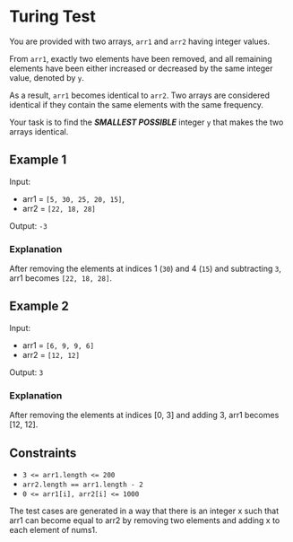 # Turing Test

You are provided with two arrays, `arr1` and `arr2` having integer values.

From `arr1`, exactly two elements have been removed, and all remaining elements have been either increased or decreased by the same integer value, denoted by `y`.

As a result, `arr1` becomes identical to `arr2`. Two arrays are considered identical if they contain the same elements with the same frequency.

Your task is to find the ***SMALLEST POSSIBLE*** integer `y` that makes the two arrays identical.

## Example 1

Input:

- arr1 = `[5, 30, 25, 20, 15]`,
- arr2 = `[22, 18, 28]`

Output: `-3`

### Explanation

After removing the elements at indices 1 (`30`) and 4 (`15`) and subtracting `3`, arr1 becomes `[22, 18, 28]`.

## Example 2

Input:

- arr1 = `[6, 9, 9, 6]`
- arr2 = `[12, 12]`

Output: `3`

### Explanation

After removing the elements at indices [0, 3] and adding 3, arr1 becomes [12, 12].

## Constraints

- `3 <= arr1.length <= 200`
- `arr2.length == arr1.length - 2`
- `0 <= arr1[i], arr2[i] <= 1000`

The test cases are generated in a way that there is an integer x such that arr1 can become equal to arr2 by removing two elements and adding x to each element of nums1.
